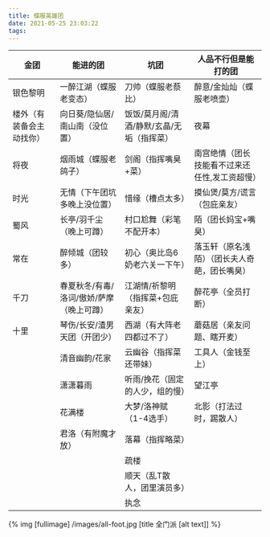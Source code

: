 ```yaml
---
title: 蝶服英雄团
date: 2021-05-25 23:03:22
tags:
---
```

|金团|能进的团|坑团|人品不行但是能打的团|
| -------------  | ------------- | ------------- | ------------- |
|银色黎明|一醉江湖（蝶服老变态）|刀帅（蝶服老蔡比）|醉意/金灿灿（蝶服老喷壶）|
|楼外（有装备会主动找你）|向日葵/隐仙居/南山南（没位置）|饭饭/莫月阁/清酒/静默/玄晶/无垢（指挥菜）|夜幕|
|将夜|烟雨城（蝶服老鸽子）|剑阁（指挥嘴臭+菜）|南宫绝情（团长技能看不过来还任性,发工资超慢）|
|时光|无情（下午团坑多晚上没位置）|惜缘（槽点太多）|摸仙煲/莫方/谎言（包庇亲友）|
|蜀风|长亭/羽千尘（晚上可蹲）|村口尬舞（彩笔不配开本）|陌（团长妈宝+嘴臭）|
|常在|醉倾城（团较多）|初心（奥比岛6奶老六关一下午）|落玉轩（原名浅陌）（团长夫人奇葩，团长嘴臭）|
|千刀|春夏秋冬/有毒/洛词/傲娇/萨摩（晚上可蹲）|江湖情/祈黎明（指挥菜+包庇亲友）|醉花亭（全员打断）|
|十里|琴伤/长安/渣男天团（开团少）|西湖（有大阵老四都过不了）|蘑菇居（亲友问题、瞎开麦）|
||清音幽韵/花家|云幽谷（指挥菜还带妹）|工具人（金钱至上）|
||潇潇暮雨|听雨/挽花（固定的人少，组的慢）|望江亭|
||花满楼|大梦/洛神赋（1-4选手）| 北影（打法过时，踢散人）|
||君洛（有附魔才放）|落幕（指挥略菜）||
|||疏楼||
|||顺天（乱T散人，团里演员多）||
|||执念||

{% img [fullimage] /images/all-foot.jpg [title 全门派 [alt text]] %}